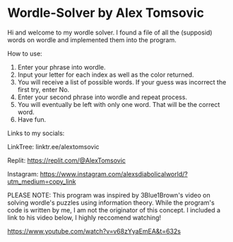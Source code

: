 # Wordle-Solver by Alex Tomsovic

Hi and welcome to my wordle solver. I found a file of all the (supposid) words on wordle and implemented them into the program.

How to use:

1. Enter your phrase into wordle.
2. Input your letter for each index as well as the color returned.
3. You will receive a list of possible words. If your guess was incorrect the first try, enter No.
4. Enter your second phrase into wordle and repeat process.
5. You will eventually be left with only one word. That will be the correct word.
6. Have fun. 

Links to my socials:

LinkTree: linktr.ee/alextomsovic

Replit: https://replit.com/@AlexTomsovic

Instagram: https://www.instagram.com/alexsdiabolicalworld/?utm_medium=copy_link

PLEASE NOTE: This program was inspired by 3Blue1Brown's video on solving wordle's puzzles using information theory. 
While the program's code is written by me, I am not the originator of this concept. I included a link to his video below, 
I highly reccomend watching!

https://www.youtube.com/watch?v=v68zYyaEmEA&t=632s
